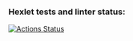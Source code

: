 ### Hexlet tests and linter status:
[![Actions Status](https://github.com/Tracksimus/data-analytics-project-92/actions/workflows/hexlet-check.yml/badge.svg)](https://github.com/Tracksimus/data-analytics-project-92/actions)